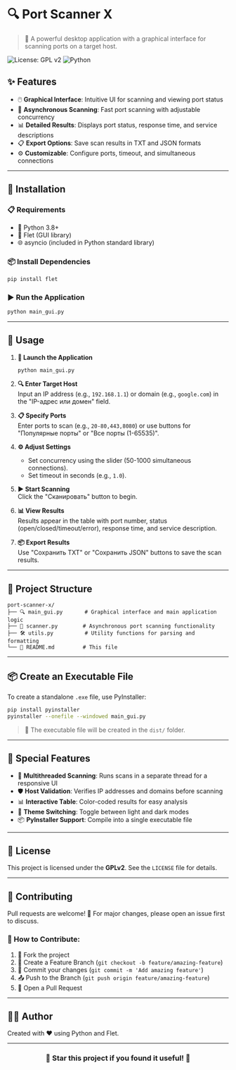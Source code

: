 # 🔍 Port Scanner X

> 🎯 A powerful desktop application with a graphical interface for scanning ports on a target host.

![License: GPL v2](https://img.shields.io/badge/License-GPL%20v2-blue.svg)
![Python](https://img.shields.io/badge/python-3.8+-blue.svg)

## ✨ Features

- 🖱️ **Graphical Interface**: Intuitive UI for scanning and viewing port status
- 🚀 **Asynchronous Scanning**: Fast port scanning with adjustable concurrency
- 📊 **Detailed Results**: Displays port status, response time, and service descriptions
- 📋 **Export Options**: Save scan results in TXT and JSON formats
- ⚙️ **Customizable**: Configure ports, timeout, and simultaneous connections

---

## 🚀 Installation

### 📋 Requirements

- 🐍 Python 3.8+
- 🎨 Flet (GUI library)
- 🌐 asyncio (included in Python standard library)

### 📦 Install Dependencies

```bash
pip install flet
```

### ▶️ Run the Application

```bash
python main_gui.py
```

---

## 📖 Usage

1. **🚀 Launch the Application**
   ```bash
   python main_gui.py
   ```

2. **🔍 Enter Target Host**  
   Input an IP address (e.g., `192.168.1.1`) or domain (e.g., `google.com`) in the "IP-адрес или домен" field.

3. **📋 Specify Ports**  
   Enter ports to scan (e.g., `20-80,443,8080`) or use buttons for "Популярные порты" or "Все порты (1-65535)".

4. **⚙️ Adjust Settings**  
   - Set concurrency using the slider (50-1000 simultaneous connections).  
   - Set timeout in seconds (e.g., `1.0`).

5. **▶️ Start Scanning**  
   Click the "Сканировать" button to begin.

6. **📊 View Results**  
   Results appear in the table with port number, status (open/closed/timeout/error), response time, and service description.

7. **📦 Export Results**  
   Use "Сохранить TXT" or "Сохранить JSON" buttons to save the scan results.

---

## 📂 Project Structure

```
port-scanner-x/
├── 🔍 main_gui.py       # Graphical interface and main application logic
├── 🚀 scanner.py        # Asynchronous port scanning functionality
├── 🛠️ utils.py          # Utility functions for parsing and formatting
└── 📖 README.md         # This file
```

---

## 📦 Create an Executable File

To create a standalone `.exe` file, use PyInstaller:

```bash
pip install pyinstaller
pyinstaller --onefile --windowed main_gui.py
```

> 📁 The executable file will be created in the `dist/` folder.

---

## 🎯 Special Features

- 🚀 **Multithreaded Scanning**: Runs scans in a separate thread for a responsive UI
- 🛡️ **Host Validation**: Verifies IP addresses and domains before scanning
- 📊 **Interactive Table**: Color-coded results for easy analysis
- 🌙 **Theme Switching**: Toggle between light and dark modes
- 📦 **PyInstaller Support**: Compile into a single executable file

---

## 📄 License

This project is licensed under the **GPLv2**. See the `LICENSE` file for details.

---

## 🤝 Contributing

Pull requests are welcome! 🎉 For major changes, please open an issue first to discuss.

### 📝 How to Contribute:

1. 🍴 Fork the project
2. 🌿 Create a Feature Branch (`git checkout -b feature/amazing-feature`)
3. 💾 Commit your changes (`git commit -m 'Add amazing feature'`)
4. 📤 Push to the Branch (`git push origin feature/amazing-feature`)
5. 🔁 Open a Pull Request

---

## 👨‍💻 Author

Created with ❤️ using Python and Flet.

---

<div align="center">

### 🌟 Star this project if you found it useful! 🌟

</div>
